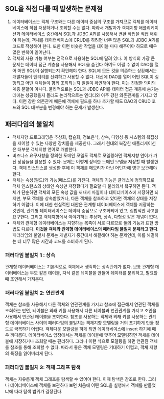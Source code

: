 ## SQL을 직접 다룰 때 발생하는 문제점


1. 데이터베이스는 객체 구조와는 다른 데이터 중심의 구조를 가지므로 객체를 데이터베이스에 직접 저장하거나 조회할 수는 없다. 따라서 개발자가 객체지향 애플리케이션과 데이터베이스 중간에서 SQL과 JDBC API를 사용해서 변환 작업을 직접 해줘야 하는데, 객체를 데이터베이스에 CRUD를 하려면 너무 많은 SQL과 JDBC API를 코드로 작성해야 한다. 또한 이런 비슷한 작업을 테이블 마다 해주어야 하므로 매우 많은 반복이 일어난다. 
2. 객체의 사용 가능 여부는 전적으로 사용하는 SQL에 달려 있다. 이 방식의 가장 큰 문제는 데이터 접근 계층을 사용해서 SQL을 숨긴다 하여도 어쩔 수 없이 DAO를 열어 어떤 SQL이 실행되는지 확인해야 한다. SQL에 모든 것을 의존하는 상황에서는 개발자들이 엔티티를 신뢰하고 사용할 수 없다. 대신에 DAO를 열어 어떤 SQL이 실행되고 어떤 객체들이 함께 조회되는지 일일이 확인해야 한다. 이는 진정한 의미의 계층 분할이 아니다. 물리적으로는 SQL과 JDBC API를 데이터 접근 계층에 숨기는 데에는 성공했을지 몰라도 논리적으로는 엔티티와 아주 강한 의존관계를 가지고 있다. 이런 강한 의존관계 때문에 객체에 필드를 하나 추가할 때도 DAO의 CRUD 코드와 SQL 대부분을 변경해야 하는 문제가 발생한다. 

## 패러다임의 불일치


- 객체지향 프로그래밍은 추상화, 캡슐화, 정보은닉, 상속, 다형성 등 시스템의 복잡성을 제어할 수 있는 다양한 장치들을 제공한다. 그래서 현대의 복잡한 애플리케이션은 대부분 객체지향 언어로 개발한다.
- 비즈니스 요구사항을 정의한 도메인 모델도 객체로 모델링하면 객체지향 언어가 가진 장점들을 활용할 수 있다. 문제는 이렇게 정의한 도메인 모델을 저장할 때 발생한다. 객체 인스턴스를 생성한 후에 이 객체를 메모리가 아닌 어딘가에 영구 보관해야 한다.
- 객체는 속성(필드)와 기능(메소드)를 가진다. 객체의 기능은 클래스에 정의하므로 객체 인스턴스의 상태인 속성만 저장했다가 필요할 때 불러와서 복구하면 된다. 객체가 단순하면 객체의 모든 속성 값을 꺼내서 파일이나 데이터베이스에 저장하면 되지만, 부모 객체를 상속받았거나, 다른 객체를 참조하고 있다면 객체의 상태를 저장하기 어렵다. 이에 대한 현실적인 대안은 관계형 데이터베이스에 객체를 저장하는 것인데, 관계형 데이터베이스는 데이터 중심으로 구조화되어 있고, 집합적인 사고를 요구한다. 그리고 객체지향에서 이야기하는 추상화, 상속, 다형성 같은 개념이 없다.
- 객체와 관계형 데이터베이스는 지향하는 목족이 서로 다르므로 둘의 기능과 표현 방법도 다르다.  **이것을 객체와 관계형 데이터베이스의 패러다임 불일치 문제라고 한다.** 패더라임의 불일치 문제는 개발자가 중간에서 해결해야 하는 문제인데, 이를 해결하는 데 너무 많은 시간과 코드를 소비하게 된다.

### 패러다임 불일치 1 : 상속

관계형 데이터베이스는 기본적으로 객체에서 생각하는 상속관계가 없다. 보통 관계형 데이터베이스는 부모 같은 테이블, 자식 같은 테이블을 만들어 데이터를 분리하고, 필요할 때 조인해서 가져온다. 

### 패러다임 불일치 2: 연관관계

객체는 참조를 사용해서 다른 객체와 연관관계를 가지고 참조에 접근해서 연관된 객체를 조회하는 반면, 테이블은 외래 키를 사용해서 다른 테이블과 연관관계를 가지고 조인을 사용해서 연관된 테이블을 조회한다. 참조를 사용하는 객체와 외래 키를 사용하는 관계형 데이터베이스 사이의 패러다임의 불일치는 객체지향 모델링을 거의 포기하게 만들 정도로 극복하기 어렵다. 객체다운 모델링을 하게 되면 데이터베이스에 insert 하기에 매우 까다롭다. 데이터베이스 입장에서는 객체를 테이블에 맞추어 모델링하면 객체를 테이블에 저장하거나 조회할 때는 편리하다. 그러나 이런 식으로 모델링을 하면 연관된 객체를 참조를 통해 조회할 수 없다. 따라서 좋은 객체 모델링은 기대하기 어렵고, 객체 지향의 특징을 잃어버리게 된다. 

### 패러다임 불일치 3: 객체 그래프 탐색

객체는 자유롭게 객체 그래프를 탐색할 수 있어야 한다. 이때 탐색은 참조로 한다. 그러나 데이터베이스에 객체를 보관하다 보면 처음에 어떤 SQL을 실행해서 객체를 만들었냐에 따라 탐색 범위가 결정된다.
